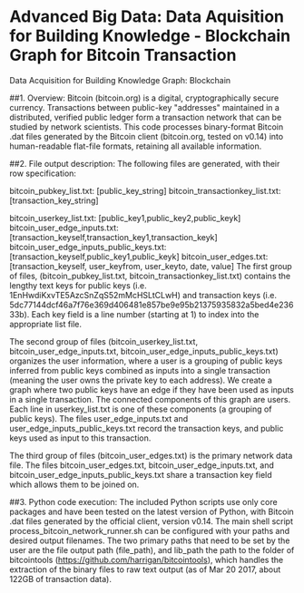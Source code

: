 # Advanced Big Data: Data Aquisition for Building Knowledge - Blockchain Graph for Bitcoin Transaction
Data Acquisition for Building Knowledge Graph: Blockchain 

##1.	Overview:
Bitcoin (bitcoin.org) is a digital, cryptographically secure currency. Transactions between public-key "addresses" maintained in a distributed, verified public ledger form a transaction network that can be studied by network scientists. This code processes binary-format Bitcoin .dat files generated by the Bitcoin client (bitcoin.org, tested on v0.14) into human-readable flat-file formats, retaining all available information. 

##2.	File output description:
The following files are generated, with their row specification:

bitcoin_pubkey_list.txt: [public_key_string]
bitcoin_transactionkey_list.txt: [transaction_key_string]

bitcoin_userkey_list.txt: [public_key1,public_key2,public_keyk]
bitcoin_user_edge_inputs.txt: [transaction_keyself,transaction_key1,transaction_keyk]
bitcoin_user_edge_inputs_public_keys.txt: [transaction_keyself,public_key1,public_keyk]
bitcoin_user_edges.txt: [transaction_keyself, user_keyfrom, user_keyto, date, value]
The first group of files, (bitcoin_pubkey_list.txt, bitcoin_transactionkey_list.txt) contains the lengthy text keys for public keys (i.e. 1EnHwdiKxvTE5AzcSnZqS52mMcHSLtCLwH) and transaction keys (i.e. 5dc77144dcf46a7f76e369d406481e857be9e95b21375935832a5bed4e23633b). Each key field is a line number (starting at 1) to index into the appropriate list file. 

The second group of files (bitcoin_userkey_list.txt, bitcoin_user_edge_inputs.txt, bitcoin_user_edge_inputs_public_keys.txt) organizes the user information, where a user is a grouping of public keys inferred from public keys combined as inputs into a single transaction (meaning the user owns the private key to each address).  We create a graph where two public keys have an edge if they have been used as inputs in a single transaction. The connected components of this graph are users. Each line in userkey_list.txt is one of these components (a grouping of public keys). The files user_edge_inputs.txt and user_edge_inputs_public_keys.txt record the transaction keys, and public keys used as input to this transaction.

The third group of files (bitcoin_user_edges.txt) is the primary network data file. The files bitcoin_user_edges.txt,  bitcoin_user_edge_inputs.txt, and bitcoin_user_edge_inputs_public_keys.txt share a transaction key field which allows them to be joined on. 

##3.	Python code execution:
The included Python scripts use only core packages and have been tested on the latest version of Python, with Bitcoin .dat files generated by the official client, version v0.14. 
The main shell script process_bitcoin_network_runner.sh can be configured with your paths and desired output filenames. The two primary paths that need to be set by the user are the file output path (file_path), and lib_path the path to  the folder of bitcointools (https://github.com/harrigan/bitcointools), which handles the extraction of the binary files to raw text output (as of Mar 20 2017, about 122GB of transaction data).


